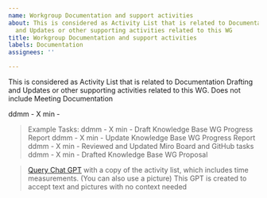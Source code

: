 ```yaml
---
name: Workgroup Documentation and support activities
about: This is considered as Activity List that is related to Documentation Drafting
  and Updates or other supporting activities related to this WG
title: Workgroup Documentation and support activities
labels: Documentation
assignees: ''

---
```


This is considered as Activity List that is related to Documentation Drafting and Updates or other supporting activities related to this WG. Does not include Meeting Documentation

ddmm - X min - 

> Example Tasks:
> ddmm - X min - Draft Knowledge Base WG Progress Report
> ddmm - X min - Update Knowledge Base WG Progress Report
> ddmm - X min - Reviewed and Updated Miro Board and GitHub tasks
> ddmm - X min - Drafted Knowledge Base WG Proposal


> [Query Chat GPT](https://chatgpt.com/g/g-6842daeb4614819181a95a8fc20d20b3-meeting-task-assistant) with a copy of the activity list, which includes time measurements. (You can also use a picture)
> This GPT is created to accept text and pictures with no context needed
